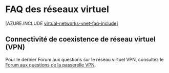 <properties 
   pageTitle="FAQ des réseaux virtuel"
   description="Réseau virtuel Azure (VNet) Forum aux questions"
   services="virtual-network"
   documentationCenter="na"
   authors="jimdial"
   manager="carmonm"
   editor="tysonn" />
<tags 
   ms.service="virtual-network"
   ms.devlang="na"
   ms.topic="article"
   ms.tgt_pltfrm="na"
   ms.workload="infrastructure-services"
   ms.date="03/15/2016"
   ms.author="jdial" />

# <a name="virtual-network-faq"></a>FAQ des réseaux virtuel

[AZURE.INCLUDE [virtual-networks-vnet-faq-include](../../includes/virtual-networks-vnet-faq-include.md)]

## <a name="virtual-network-cross-premises-connectivity-vpns"></a>Connectivité de coexistence de réseau virtuel (VPN)

Pour le dernier Forum aux questions sur le réseau virtuel VPN, consultez le [Forum aux questions de la passerelle VPN](../vpn-gateway/vpn-gateway-vpn-faq.md).
